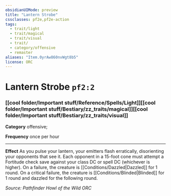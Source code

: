 ```yaml
---
obsidianUIMode: preview
title: "Lantern Strobe"
cssclasses: pf2e,pf2e-action
tags:
  - trait/light
  - trait/magical
  - trait/visual
  - trait/
  - category/offensive
  - remaster
aliases: "Item.0yrAw860nvWgt8b5"
license: ORC
---
```

# Lantern Strobe `pf2:2`

### [[cool folder/Important stuff/Reference/Spells/Light]][[cool folder/Important stuff/Bestiary/zz_traits/magical]][[cool folder/Important stuff/Bestiary/zz_traits/visual]]

**Category** offensive; 




**Frequency** once per hour

* * *

**Effect** As you pulse your lantern, your emitters flash erratically, disorienting your opponents that see it. Each opponent in a 15-foot cone must attempt a Fortitude check save against your class DC or spell DC (whichever is higher). On a failure, the creature is [[Conditions/Dazzled|Dazzled]] for 1 round. On a critical failure, the creature is [[Conditions/Blinded|Blinded]] for 1 round and dazzled for the following round.

*Source: Pathfinder Howl of the Wild*
*ORC*